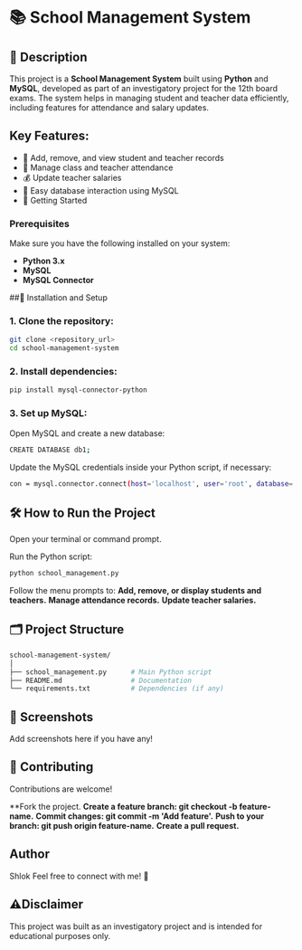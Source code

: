 # 📚 School Management System

## 📖 Description
This project is a **School Management System** built using **Python** and **MySQL**, developed as part of an investigatory project for the 12th board exams. The system helps in managing student and teacher data efficiently, including features for attendance and salary updates.

## Key Features:
- 📝 Add, remove, and view student and teacher records
- 📅 Manage class and teacher attendance
- 💰 Update teacher salaries
- 📂 Easy database interaction using MySQL
- 🚀 Getting Started
### Prerequisites
Make sure you have the following installed on your system:

- **Python 3.x**
- **MySQL**
- **MySQL Connector**

##🔧 Installation and Setup
### 1. Clone the repository:

```bash
git clone <repository_url>
cd school-management-system
```
### 2. Install dependencies:

```bash
pip install mysql-connector-python
```
### 3. Set up MySQL:

Open MySQL and create a new database:
```bash
CREATE DATABASE db1;
```
Update the MySQL credentials inside your Python script, if necessary:
```bash
con = mysql.connector.connect(host='localhost', user='root', database='db1', password='System')
```
## 🛠️ How to Run the Project
Open your terminal or command prompt.

Run the Python script:

```bash
python school_management.py
```
Follow the menu prompts to:
**Add, remove, or display students and teachers.**
**Manage attendance records.**
**Update teacher salaries.**

## 🗂️ Project Structure
```bash
school-management-system/
│
├── school_management.py      # Main Python script
├── README.md                 # Documentation
└── requirements.txt          # Dependencies (if any)
```
## 📸 Screenshots
Add screenshots here if you have any!

## 🤝 Contributing
Contributions are welcome!

**Fork the project.
**Create a feature branch: git checkout -b feature-name.**
**Commit changes: git commit -m 'Add feature'.**
**Push to your branch: git push origin feature-name.**
**Create a pull request.**

## Author
Shlok
Feel free to connect with me! 🚀

## ⚠️Disclaimer
This project was built as an investigatory project and is intended for educational purposes only.
